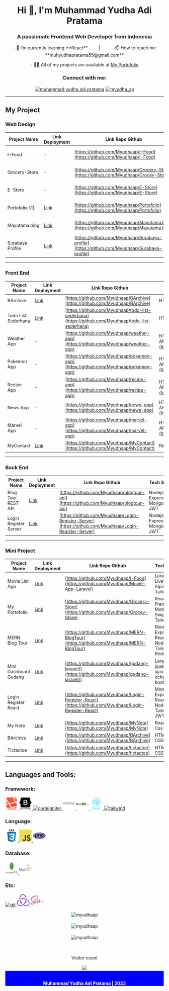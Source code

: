 <h1 align="center">Hi 👋, I'm Muhammad Yudha Adi Pratama</h1>
<h3 align="center">A passionate Frontend Web Developer from Indonesia</h3>

<p align="center">
  <span>- 🌱 I’m currently learning **React**</span> &nbsp;&nbsp;&nbsp;&nbsp;&nbsp;&nbsp;&nbsp; | &nbsp;&nbsp;&nbsp;&nbsp;&nbsp;&nbsp;&nbsp;
  <span>- 📫 How to reach me **muhyudhapratama55@gmail.com**</span>
</p>

<p align="center">
  <span>- 👨‍💻 All of my projects are available at <a target="_blank" href="https://mayutamadev.netlify.app" target="blank">My Portofolio</a></span>  
</p>

<h3 align="center">Connect with me:</h3>
<p align="center">
<a href="https://linkedin.com/in/muhammad yudha adi pratama" target="_blank"><img align="center" src="https://raw.githubusercontent.com/rahuldkjain/github-profile-readme-generator/master/src/images/icons/Social/linked-in-alt.svg" alt="muhammad yudha adi pratama" height="30" width="40" /></a>
<a href="https://instagram.com/myudha_ap" target="_blank"><img align="center" src="https://raw.githubusercontent.com/rahuldkjain/github-profile-readme-generator/master/src/images/icons/Social/instagram.svg" alt="myudha_ap" height="30" width="40" /></a>
</p>

---

## My Project

### Web Design

| Project Name          | Link Deployment                                                 | Link Repo Github                                                | Tech Stack 	                                             	|
| --------------------- | --------------------------------------------------------------- | --------------------------------------------------------------- | ----------------------------------------------------------------- |
| I-Food | - | [https://github.com/Myudhaap/I-Food](https://github.com/Myudhaap/I-Food)          | HTML, CSS, JS |
| Grocery-Store | - | [https://github.com/Myudhaap/Grocery-Store](https://github.com/Myudhaap/Grocey-Store) | HTML, CSS, JS |
| E-Store | - | [https://github.com/Myudhaap/E-Store](https://github.com/Myudhaap/E-Store) | HTML, CSS, JS |
| Portofolio V1 | [Link](https://myudhaap.github.io/Portofolio/) | [https://github.com/Myudhaap/Portofolio](https://github.com/Myudhaap/Portofolio) | HTML, CSS, JS |
| Mayutama.blog | [Link](https://mayutama-blog.netlify.app) | [https://github.com/Myudhaap/Mayutama.blog](https://github.com/Myudhaap/Mayutama.blog) | HTML, CSS, JS |
| Surabaya Profile | [Link](surabaya-profile.netlify.app) | [https://github.com/Myudhaap/Surabaya-profile](https://github.com/Myudhaap/Surabaya-profile) | HTML , CSS, JS |


---

### Front End

| Project Name          | Link Deployment                                                 | Link Repo Github                                                | Tech Stack 	                                             	|
| --------------------- | --------------------------------------------------------------- | --------------------------------------------------------------- | ----------------------------------------------------------------- |
| BArchive | [Link](https://barchive.netlify.app/) | [https://github.com/Myudhaap/BArchive](https://github.com/Myudhaap/BArchive) | HTML, CSS, JS |
| Todo List Sederhana | [Link](mayutama-todo.netlify.app) | [https://github.com/Myudhaap/todo-list-sederhana](https://github.com/Myudhaap/todo-list-sederhana) | HTML, CSS, JS |
| Weather App | - | [https://github.com/Myudhaap/weather-app](https://github.com/Myudhaap/weather-app) | HTML, CSS, JS, API([https://api.openweathermap.org/](https://api.openweathermap.org/)) |
| Pokemon App | - | [https://github.com/Myudhaap/pokemon-app](https://github.com/Myudhaap/pokemon-app) | HTML, CSS, JS, API([https://pokeapi.co](https://pokeapi.co)) |
| Recipe App | - | [https://github.com/Myudhaap/recipe-app](https://github.com/Myudhaap/recipe-app) | HTML, CSS, JS, API([https://www.themealdb.com](https://www.themealdb.com)) |
| News App | - | [https://github.com/Myudhaap/news-app](https://github.com/Myudhaap/news-app) | HTML, CSS, JS, API([https://newsapi.org/](https://newsapi.org/)) |
| Marvel App | - | [https://github.com/Myudhaap/marvel-app](https://github.com/Myudhaap/marvel-app) | HTML, CSS, JS, API([http://gateway.marvel.com](http://gateway.marvel.com))
| MyContact | [Link](mayutama-contact.netlify.app) | [https://github.com/Myudhaap/MyContact](https://github.com/Myudhaap/MyContact) | React, CSS |


---

### Back End

| Project Name          | Link Deployment                                                 | Link Repo Github                                                | Tech Stack 	                                             	|
| --------------------- | --------------------------------------------------------------- | --------------------------------------------------------------- | ----------------------------------------------------------------- |
| Blog Tour REST API | [Link](https://blogtour-api.up.railway.app/) | [https://github.com/Myudhaap/blogtour-api](https://github.com/Myudhaap/blogtour-api) | Nodejs, Expressjs, MongooDB, JWT |
| Login Register Server | [Link](https://login-register-server-production.up.railway.app/) | [https://github.com/Myudhaap/Login-Register-Server](https://github.com/Myudhaap/Login-Register-Server) | Nodejs, Expressjs, MongooDB, JWT |


---

### Mini Project

| Project Name          | Link Deployment                                                 | Link Repo Github                                                | Tech Stack 	                                             	|
| --------------------- | --------------------------------------------------------------- | --------------------------------------------------------------- | ----------------------------------------------------------------- |
| Movie List App | [Link](https://mayutama.000webhostapp.com/) | [https://github.com/Myudhaap/I-Food](https://github.com/Myudhaap/Movie-App-Laravel) | Laravel, Livewire, Alpinejs, Tailwind |
| My Portofolio | [Link](https://mayutamadev.netlify.app/) | [https://github.com/Myudhaap/Grocery-Store](https://github.com/Myudhaap/Grocey-Store) | Reactjs, Framer Motion, Swiperjs, Tailwind |
| MERN Blog Tour | [Link](https://blog-tour.netlify.app/) | [https://github.com/Myudhaap/MERN-BlogTour](https://github.com/Myudhaap/MERN-BlogTour) | MongooDB, Expressjs, Reactjs, Nodejs, Tailwind, Redux |
| Mini Dashboard Gudang | [Link](https://mini-dashboard-gudang.000webhostapp.com/) | [https://github.com/Myudhaap/gudang-laravel/](https://github.com/Myudhaap/gudang-laravel/) | Laravel, jquery, ajax, echartjs, bootstrap |
| Login Register React | [Link](https://mayutama-auth.netlify.app/profile) | [https://github.com/Myudhaap/Login-Register-React](https://github.com/Myudhaap/Login-Register-React) | MongooDB, ExpressJs, React, NodeJs, Tailwind, JWT |
| My Note | [Link](mayutama-mynote.netlify.app) | [https://github.com/Myudhaap/MyNote](https://github.com/Myudhaap/MyNote) | ReactJs, Css |
| BArchive | [Link](https://barchive.netlify.app/) | [https://github.com/Myudhaap/BArchive](https://github.com/Myudhaap/BArchive) | HTML, CSS, JS |
| Tictactoe | [Link](mayutama-dev-game-tictactoe.netlify.app) | [https://github.com/Myudhaap/tictactoe](https://github.com/Myudhaap/tictactoe) | HTML, CSS, JS |

---

<h2 align="left">Languages and Tools:</h3>

### Framework:

<p align="left">
  <a href="https://laravel.com/" target="_blank" rel="noreferrer"> <img src="https://raw.githubusercontent.com/devicons/devicon/master/icons/laravel/laravel-plain-wordmark.svg" alt="laravel" width="40" height="40"/> </a> 
  <a href="https://getbootstrap.com" target="_blank" rel="noreferrer"> <img src="https://raw.githubusercontent.com/devicons/devicon/master/icons/bootstrap/bootstrap-plain-wordmark.svg" alt="bootstrap" width="40" height="40"/> </a> 
  <a href="https://codeigniter.com" target="_blank" rel="noreferrer"> <img src="https://cdn.worldvectorlogo.com/logos/codeigniter.svg" alt="codeigniter" width="40" height="40"/> </a> 
  <a href="https://expressjs.com" target="_blank" rel="noreferrer"> <img src="https://raw.githubusercontent.com/devicons/devicon/master/icons/express/express-original-wordmark.svg" alt="express" width="40" height="40"/> </a>
  <a href="https://nodejs.org" target="_blank" rel="noreferrer"> <img src="https://raw.githubusercontent.com/devicons/devicon/master/icons/nodejs/nodejs-original-wordmark.svg" alt="nodejs" width="40" height="40"/> </a> 
  <a href="https://reactjs.org/" target="_blank" rel="noreferrer"> <img src="https://raw.githubusercontent.com/devicons/devicon/master/icons/react/react-original-wordmark.svg" alt="react" width="40" height="40"/> </a> 
  <a href="https://tailwindcss.com/" target="_blank" rel="noreferrer"> <img src="https://www.vectorlogo.zone/logos/tailwindcss/tailwindcss-icon.svg" alt="tailwind" width="40" height="40"/> </a> 
</p>

### Language:

<p align="left">
  <a href="https://www.w3schools.com/css/" target="_blank" rel="noreferrer"> <img src="https://raw.githubusercontent.com/devicons/devicon/master/icons/css3/css3-original-wordmark.svg" alt="css3" width="40" height="40"/> </a> 
  <a href="https://developer.mozilla.org/en-US/docs/Web/JavaScript" target="_blank" rel="noreferrer"> <img src="https://raw.githubusercontent.com/devicons/devicon/master/icons/javascript/javascript-original.svg" alt="javascript" width="40" height="40"/> </a> 
  <a href="https://www.php.net" target="_blank" rel="noreferrer"> <img src="https://raw.githubusercontent.com/devicons/devicon/master/icons/php/php-original.svg" alt="php" width="40" height="40"/> </a> 
  
</p>

### Database:

<p align="left">
  <a href="https://www.mongodb.com/" target="_blank" rel="noreferrer"> <img src="https://raw.githubusercontent.com/devicons/devicon/master/icons/mongodb/mongodb-original-wordmark.svg" alt="mongodb" width="40" height="40"/> </a> 
  <a href="https://www.mysql.com/" target="_blank" rel="noreferrer"> <img src="https://raw.githubusercontent.com/devicons/devicon/master/icons/mysql/mysql-original-wordmark.svg" alt="mysql" width="40" height="40"/> </a> 
  
</p>

### Etc:

<p align="left">
  <a href="https://git-scm.com/" target="_blank" rel="noreferrer"> <img src="https://www.vectorlogo.zone/logos/git-scm/git-scm-icon.svg" alt="git" width="40" height="40"/> </a> 
  <a href="https://redux.js.org" target="_blank" rel="noreferrer"> <img src="https://raw.githubusercontent.com/devicons/devicon/master/icons/redux/redux-original.svg" alt="redux" width="40" height="40"/> </a> 
  <a href="https://sass-lang.com" target="_blank" rel="noreferrer"> <img src="https://raw.githubusercontent.com/devicons/devicon/master/icons/sass/sass-original.svg" alt="sass" width="40" height="40"/> </a> 
  
</p>

<div align="center">
  
<img align="center" src="https://github-readme-stats.vercel.app/api/top-langs?username=myudhaap&show_icons=true&locale=en&layout=compact" alt="myudhaap" />

</div>
</br>

<div align="center">
<img align="center" src="https://github-readme-stats.vercel.app/api?username=myudhaap&show_icons=true&locale=en" alt="myudhaap" />
</div>
</br>

<div align="center">
<img align="center" src="https://github-readme-streak-stats.herokuapp.com/?user=myudhaap&" alt="myudhaap" />
</div>
</br>


<div align="center"> 
	<br/>
	<p>Visitor count</p>
	<a href="https://github.com/myudhaap">
  	<img src="https://profile-counter.glitch.me/myudhaap/count.svg" />
	</a>
</div>

<div align="center" style="color: white; background-color: blue; font-weight: bold;" > 
	<br/>
	<p>Muhammad Yudha Adi Pratama | 2023</p>
</div>

